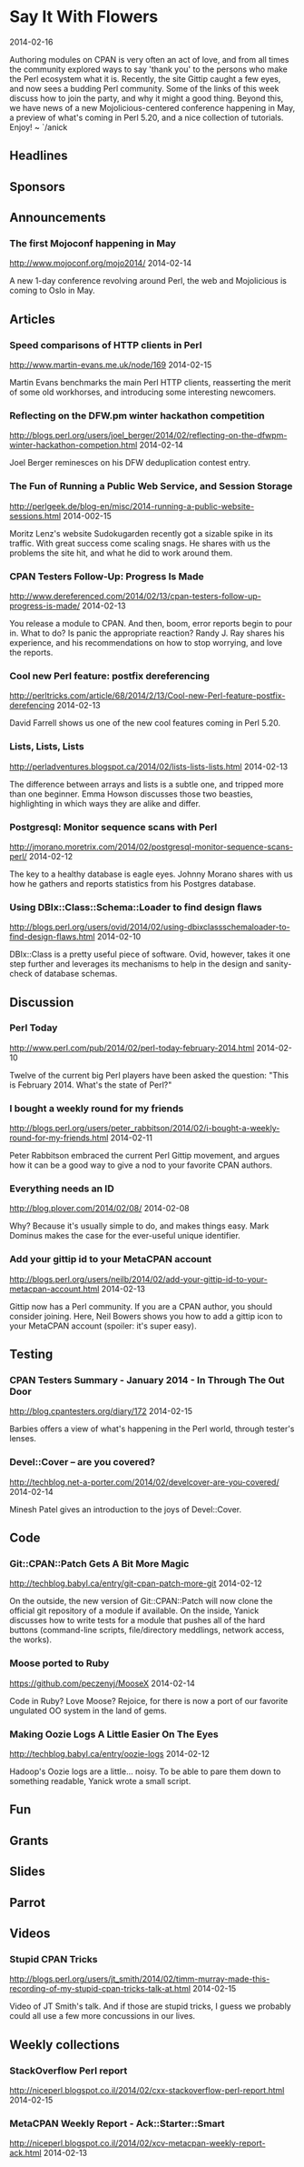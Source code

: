 # Say It With Flowers
2014-02-16

Authoring modules on CPAN is very often an act of love, and from all times the
community explored ways to say 'thank you' to the persons who make the Perl
ecosystem what it is. Recently, the site Gittip caught a few eyes, and now
sees a budding Perl community. Some of the links of this week discuss
how to join the party, and why it might a good thing.  Beyond this, we have
news of a new Mojolicious-centered conference happening in May, a preview of
what's coming in Perl 5.20, and a nice collection of tutorials. Enjoy!
~ `/anick

## Headlines

## Sponsors

## Announcements

### The first Mojoconf happening in May
http://www.mojoconf.org/mojo2014/
2014-02-14

A new 1-day conference revolving around Perl, the web and Mojolicious is
coming to Oslo in May.


## Articles

### Speed comparisons of HTTP clients in Perl
http://www.martin-evans.me.uk/node/169
2014-02-15

Martin Evans benchmarks the main Perl HTTP clients, reasserting the merit of
some old workhorses, and introducing some interesting newcomers.


### Reflecting on the DFW.pm winter hackathon competition
http://blogs.perl.org/users/joel_berger/2014/02/reflecting-on-the-dfwpm-winter-hackathon-competion.html
2014-02-14

Joel Berger reminesces on his DFW deduplication contest entry. 


### The Fun of Running a Public Web Service, and Session Storage
http://perlgeek.de/blog-en/misc/2014-running-a-public-website-sessions.html
2014-002-15

Moritz Lenz's website Sudokugarden recently got a sizable spike in its
traffic. With great success come scaling snags. He shares
with us the problems the site hit, and what he did to work around them.


### CPAN Testers Follow-Up: Progress Is Made
http://www.dereferenced.com/2014/02/13/cpan-testers-follow-up-progress-is-made/
2014-02-13

You release a module to CPAN. And then, boom, error reports begin to pour in.
What to do? Is panic the appropriate reaction? Randy J. Ray shares his experience, and his
recommendations on how to stop worrying, and love the reports.


### Cool new Perl feature: postfix dereferencing
http://perltricks.com/article/68/2014/2/13/Cool-new-Perl-feature-postfix-derefencing
2014-02-13

David Farrell shows us one of the new cool features coming in Perl 5.20.


### Lists, Lists, Lists 
http://perladventures.blogspot.ca/2014/02/lists-lists-lists.html
2014-02-13

The difference between arrays and lists is a subtle one, and tripped more than
one beginner. Emma Howson discusses those two beasties, highlighting in which
ways they are alike and differ.


### Postgresql: Monitor sequence scans with Perl
http://jmorano.moretrix.com/2014/02/postgresql-monitor-sequence-scans-perl/
2014-02-12

The key to a healthy database is eagle eyes. Johnny Morano shares with us 
how he gathers and reports statistics from his Postgres database.


### Using DBIx::Class::Schema::Loader to find design flaws
http://blogs.perl.org/users/ovid/2014/02/using-dbixclassschemaloader-to-find-design-flaws.html
2014-02-10

DBIx::Class is a pretty useful piece of software. Ovid, however, takes it one
step further and leverages its mechanisms to help in the design and
sanity-check of database schemas.


## Discussion

### Perl Today
http://www.perl.com/pub/2014/02/perl-today-february-2014.html
2014-02-10

Twelve of the current big Perl players have been asked the
question: "This is February 2014. What's the state of Perl?"


### I bought a weekly round for my friends
http://blogs.perl.org/users/peter_rabbitson/2014/02/i-bought-a-weekly-round-for-my-friends.html
2014-02-11

Peter Rabbitson embraced the current Perl Gittip movement, and argues how it
can be a good way to give a nod to your favorite CPAN authors.


### Everything needs an ID 
http://blog.plover.com/2014/02/08/
2014-02-08

Why? Because it's usually simple to do, and makes things easy.
Mark Dominus makes the case for the ever-useful unique identifier.

### Add your gittip id to your MetaCPAN account
http://blogs.perl.org/users/neilb/2014/02/add-your-gittip-id-to-your-metacpan-account.html
2014-02-13

Gittip now has a Perl community. If you are a CPAN author, you should consider
joining. Here, Neil Bowers shows you how to add a gittip icon to your
MetaCPAN account (spoiler: it's super easy).

## Testing

### CPAN Testers Summary - January 2014 - In Through The Out Door
http://blog.cpantesters.org/diary/172
2014-02-15

Barbies offers a view of what's happening in the Perl world, through
tester's lenses.



### Devel::Cover – are you covered?
http://techblog.net-a-porter.com/2014/02/develcover-are-you-covered/
2014-02-14

Minesh Patel gives an introduction to the joys of Devel::Cover.


## Code

### Git::CPAN::Patch Gets A Bit More Magic
http://techblog.babyl.ca/entry/git-cpan-patch-more-git
2014-02-12

On the outside, the new version of Git::CPAN::Patch 
will now clone the official git repository of a module if
available. On the inside, Yanick discusses how to write tests for a
module that pushes all of the hard buttons (command-line scripts,
file/directory meddlings, network access, the works).


### Moose ported to Ruby
https://github.com/peczenyj/MooseX
2014-02-14

Code in Ruby? Love Moose? Rejoice, for there is now a port of our favorite
ungulated OO system in the land of gems.

### Making Oozie Logs A Little Easier On The Eyes
http://techblog.babyl.ca/entry/oozie-logs
2014-02-12

Hadoop's Oozie logs are a little... noisy. To be able to pare them down to
something readable, Yanick wrote a small script.

## Fun

## Grants

## Slides

## Parrot

## Videos

### Stupid CPAN Tricks
http://blogs.perl.org/users/jt_smith/2014/02/timm-murray-made-this-recording-of-my-stupid-cpan-tricks-talk-at.html
2014-02-15

Video of JT Smith's talk. And if those are stupid tricks, I guess we probably could
all use a few more concussions in our lives.


## Weekly collections

### StackOverflow Perl report
http://niceperl.blogspot.co.il/2014/02/cxx-stackoverflow-perl-report.html
2014-02-15


### MetaCPAN Weekly Report - Ack::Starter::Smart
http://niceperl.blogspot.co.il/2014/02/xcv-metacpan-weekly-report-ack.html
2014-02-13

